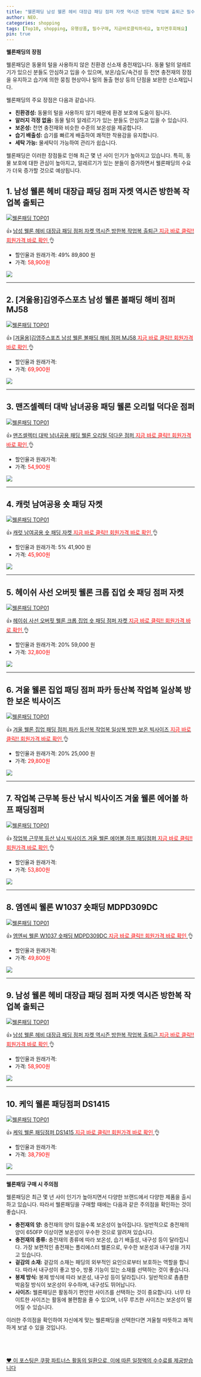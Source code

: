 ```yaml
---
title: "웰론패딩 남성 웰론 헤비 대장급 패딩 점퍼 자켓 역시즌 방한복 작업복 출퇴근 필수 필요 추천 제품 비교 최저 가격 비교 장점 구매 후기 구매평"
author: NEO.
categories: shopping
tags: [Top10, shopping, 유행상품, 필수구매, 지금바로클릭하세요, 놓치면후회해요]
pin: true
---
```

**웰론패딩의 장점**

웰론패딩은 동물의 털을 사용하지 않은 친환경 신소재 충전재입니다. 동물 털의 알레르기가 있으신 분들도 안심하고 입을 수 있으며, 보온/습도/속건성 등 천연 충전재의 장점을 유지하고 습기에 의한 뭉침 현상이나 털의 돌출 현상 등의 단점을 보완한 신소재입니다.

웰론패딩의 주요 장점은 다음과 같습니다.

* **친환경성:** 동물의 털을 사용하지 않기 때문에 환경 보호에 도움이 됩니다.
* **알러지 걱정 없음:** 동물 털의 알레르기가 있는 분들도 안심하고 입을 수 있습니다.
* **보온성:** 천연 충전재와 비슷한 수준의 보온성을 제공합니다.
* **습기 배출성:** 습기를 빠르게 배출하여 쾌적한 착용감을 유지합니다.
* **세탁 가능:** 물세탁이 가능하여 관리가 쉽습니다.

웰론패딩은 이러한 장점들로 인해 최근 몇 년 사이 인기가 높아지고 있습니다. 특히, 동물 보호에 대한 관심이 높아지고, 알레르기가 있는 분들이 증가하면서 웰론패딩의 수요가 더욱 증가할 것으로 예상됩니다.

   

## 1. 남성 웰론 헤비 대장급 패딩 점퍼 자켓 역시즌 방한복 작업복 출퇴근

[![웰론패딩 TOP01](https://thumbnail6.coupangcdn.com/thumbnails/remote/490x490ex/image/vendor_inventory/69d6/70760925d58fd38c72f6e633eff481c36fd1e6ab16a275ecc953ca19640d.jpg)](https://link.coupang.com/re/AFFSDP?lptag=AF3617701&subid=GithubCoopas&pageKey=7677781111&traceid=V0-153&itemId=20499223918&vendorItemId=87577492437)


👍 [남성 웰론 헤비 대장급 패딩 점퍼 자켓 역시즌 방한복 작업복 출퇴근 <font color=red> 지금 바로 클릭!! 회원가격 바로 확인 </font> ](https://link.coupang.com/re/AFFSDP?lptag=AF3617701&subid=GithubCoopas&pageKey=7677781111&traceid=V0-153&itemId=20499223918&vendorItemId=87577492437) 👌 


- 할인율과 원래가격: 49%  89,800   원
- 가격: <span style='color:red'>58,900원</span>

[![](/discount_price.png)](https://link.coupang.com/re/AFFSDP?lptag=AF3617701&subid=GithubCoopas&pageKey=7677781111&traceid=V0-153&itemId=20499223918&vendorItemId=87577492437)

---


   

## 2. [겨울용]김영주스포츠 남성 웰론 볼패딩 해비 점퍼 MJ58

[![웰론패딩 TOP01](https://thumbnail10.coupangcdn.com/thumbnails/remote/490x490ex/image/vendor_inventory/55e4/3b485737fce01fce336db3aa38ceb080bb294acda65c248c6a41ac3c6f0d.jpg)](https://link.coupang.com/re/AFFSDP?lptag=AF3617701&subid=GithubCoopas&pageKey=6887492144&traceid=V0-153&itemId=16524754016&vendorItemId=87187656785)


👍 [[겨울용]김영주스포츠 남성 웰론 볼패딩 해비 점퍼 MJ58 <font color=red> 지금 바로 클릭!! 회원가격 바로 확인 </font> ](https://link.coupang.com/re/AFFSDP?lptag=AF3617701&subid=GithubCoopas&pageKey=6887492144&traceid=V0-153&itemId=16524754016&vendorItemId=87187656785) 👌 


- 할인율과 원래가격: 
- 가격: <span style='color:red'>69,900원</span>

[![](/discount_price.png)](https://link.coupang.com/re/AFFSDP?lptag=AF3617701&subid=GithubCoopas&pageKey=6887492144&traceid=V0-153&itemId=16524754016&vendorItemId=87187656785)

---


   

## 3. 맨즈셀렉터 대박 남녀공용 패딩 웰론 오리털 덕다운 점퍼

[![웰론패딩 TOP01](https://thumbnail9.coupangcdn.com/thumbnails/remote/490x490ex/image/vendor_inventory/ed44/e6d3e072bb20ac977f7ad70f31e514952a37fdf96ea15086b247d189391d.jpg)](https://link.coupang.com/re/AFFSDP?lptag=AF3617701&subid=GithubCoopas&pageKey=7687286002&traceid=V0-153&itemId=20547409835&vendorItemId=87623782409)


👍 [맨즈셀렉터 대박 남녀공용 패딩 웰론 오리털 덕다운 점퍼 <font color=red> 지금 바로 클릭!! 회원가격 바로 확인 </font> ](https://link.coupang.com/re/AFFSDP?lptag=AF3617701&subid=GithubCoopas&pageKey=7687286002&traceid=V0-153&itemId=20547409835&vendorItemId=87623782409) 👌 


- 할인율과 원래가격: 
- 가격: <span style='color:red'>54,900원</span>

[![](/discount_price.png)](https://link.coupang.com/re/AFFSDP?lptag=AF3617701&subid=GithubCoopas&pageKey=7687286002&traceid=V0-153&itemId=20547409835&vendorItemId=87623782409)

---


   

## 4. 캐럿 남여공용 숏 패딩 자켓

[![웰론패딩 TOP01](https://thumbnail9.coupangcdn.com/thumbnails/remote/490x490ex/image/retail/images/1062657884406334-e0a017b7-314e-4b96-bf87-197b38bb687b.jpg)](https://link.coupang.com/re/AFFSDP?lptag=AF3617701&subid=GithubCoopas&pageKey=2111547192&traceid=V0-153&itemId=15155138132&vendorItemId=82376607453)


👍 [캐럿 남여공용 숏 패딩 자켓 <font color=red> 지금 바로 클릭!! 회원가격 바로 확인 </font> ](https://link.coupang.com/re/AFFSDP?lptag=AF3617701&subid=GithubCoopas&pageKey=2111547192&traceid=V0-153&itemId=15155138132&vendorItemId=82376607453) 👌 


- 할인율과 원래가격: 5%  41,900   원
- 가격: <span style='color:red'>45,900원</span>

[![](/discount_price.png)](https://link.coupang.com/re/AFFSDP?lptag=AF3617701&subid=GithubCoopas&pageKey=2111547192&traceid=V0-153&itemId=15155138132&vendorItemId=82376607453)

---


   

## 5. 헤이쉬 사선 오버핏 웰론 크롭 집업 숏 패딩 점퍼 자켓

[![웰론패딩 TOP01](https://thumbnail7.coupangcdn.com/thumbnails/remote/490x490ex/image/vendor_inventory/87a6/daec5d21b095bbb95bb9844c0d8439c3eefb63abb04979cacfd1422b3625.jpg)](https://link.coupang.com/re/AFFSDP?lptag=AF3617701&subid=GithubCoopas&pageKey=7656334849&traceid=V0-153&itemId=20385338717&vendorItemId=87858291300)


👍 [헤이쉬 사선 오버핏 웰론 크롭 집업 숏 패딩 점퍼 자켓 <font color=red> 지금 바로 클릭!! 회원가격 바로 확인 </font> ](https://link.coupang.com/re/AFFSDP?lptag=AF3617701&subid=GithubCoopas&pageKey=7656334849&traceid=V0-153&itemId=20385338717&vendorItemId=87858291300) 👌 


- 할인율과 원래가격: 20%  59,000   원
- 가격: <span style='color:red'>32,800원</span>

[![](/discount_price.png)](https://link.coupang.com/re/AFFSDP?lptag=AF3617701&subid=GithubCoopas&pageKey=7656334849&traceid=V0-153&itemId=20385338717&vendorItemId=87858291300)

---


   

## 6. 겨울 웰론 집업 패딩 점퍼 파카 등산복 작업복 일상복 방한 보온 빅사이즈

[![웰론패딩 TOP01](https://thumbnail10.coupangcdn.com/thumbnails/remote/490x490ex/image/vendor_inventory/f711/29c153e40ffeffed4fcf97dffc6211c44d2a9c2426e211ff9aef5b4c1586.jpg)](https://link.coupang.com/re/AFFSDP?lptag=AF3617701&subid=GithubCoopas&pageKey=6194172531&traceid=V0-153&itemId=12248715038&vendorItemId=83677801512)


👍 [겨울 웰론 집업 패딩 점퍼 파카 등산복 작업복 일상복 방한 보온 빅사이즈 <font color=red> 지금 바로 클릭!! 회원가격 바로 확인 </font> ](https://link.coupang.com/re/AFFSDP?lptag=AF3617701&subid=GithubCoopas&pageKey=6194172531&traceid=V0-153&itemId=12248715038&vendorItemId=83677801512) 👌 


- 할인율과 원래가격: 20%  25,000   원
- 가격: <span style='color:red'>29,800원</span>

[![](/discount_price.png)](https://link.coupang.com/re/AFFSDP?lptag=AF3617701&subid=GithubCoopas&pageKey=6194172531&traceid=V0-153&itemId=12248715038&vendorItemId=83677801512)

---


   

## 7. 작업복 근무복 등산 낚시 빅사이즈 겨울 웰론 에어볼 하프 패딩점퍼

[![웰론패딩 TOP01](https://thumbnail9.coupangcdn.com/thumbnails/remote/490x490ex/image/vendor_inventory/835a/d62ad0e7507d089dedeb983813ec30570f2ab45963a5798b9ac9eaaa4331.jpg)](https://link.coupang.com/re/AFFSDP?lptag=AF3617701&subid=GithubCoopas&pageKey=324123740&traceid=V0-153&itemId=1037799761&vendorItemId=87865584614)


👍 [작업복 근무복 등산 낚시 빅사이즈 겨울 웰론 에어볼 하프 패딩점퍼 <font color=red> 지금 바로 클릭!! 회원가격 바로 확인 </font> ](https://link.coupang.com/re/AFFSDP?lptag=AF3617701&subid=GithubCoopas&pageKey=324123740&traceid=V0-153&itemId=1037799761&vendorItemId=87865584614) 👌 


- 할인율과 원래가격: 
- 가격: <span style='color:red'>53,800원</span>

[![](/discount_price.png)](https://link.coupang.com/re/AFFSDP?lptag=AF3617701&subid=GithubCoopas&pageKey=324123740&traceid=V0-153&itemId=1037799761&vendorItemId=87865584614)

---


   

## 8. 엠엔씨 웰론 W1037 숏패딩 MDPD309DC

[![웰론패딩 TOP01](https://thumbnail7.coupangcdn.com/thumbnails/remote/490x490ex/image/vendor_inventory/images/2018/10/31/9/4/bb2111e8-b224-4990-a23e-9394c27170bf.jpg)](https://link.coupang.com/re/AFFSDP?lptag=AF3617701&subid=GithubCoopas&pageKey=150962022&traceid=V0-153&itemId=435890898&vendorItemId=4077023124)


👍 [엠엔씨 웰론 W1037 숏패딩 MDPD309DC <font color=red> 지금 바로 클릭!! 회원가격 바로 확인 </font> ](https://link.coupang.com/re/AFFSDP?lptag=AF3617701&subid=GithubCoopas&pageKey=150962022&traceid=V0-153&itemId=435890898&vendorItemId=4077023124) 👌 


- 할인율과 원래가격: 
- 가격: <span style='color:red'>49,800원</span>

[![](/discount_price.png)](https://link.coupang.com/re/AFFSDP?lptag=AF3617701&subid=GithubCoopas&pageKey=150962022&traceid=V0-153&itemId=435890898&vendorItemId=4077023124)

---


   

## 9. 남성 웰론 헤비 대장급 패딩 점퍼 자켓 역시즌 방한복 작업복 출퇴근

[![웰론패딩 TOP01](https://thumbnail8.coupangcdn.com/thumbnails/remote/490x490ex/image/vendor_inventory/2d8a/18f855a3dcc54d393c3a5eef7425740b2fe0eae2ba663818ffe61675e05a.jpg)](https://link.coupang.com/re/AFFSDP?lptag=AF3617701&subid=GithubCoopas&pageKey=7677781111&traceid=V0-153&itemId=20499223931&vendorItemId=87577492465)


👍 [남성 웰론 헤비 대장급 패딩 점퍼 자켓 역시즌 방한복 작업복 출퇴근 <font color=red> 지금 바로 클릭!! 회원가격 바로 확인 </font> ](https://link.coupang.com/re/AFFSDP?lptag=AF3617701&subid=GithubCoopas&pageKey=7677781111&traceid=V0-153&itemId=20499223931&vendorItemId=87577492465) 👌 


- 할인율과 원래가격: 
- 가격: <span style='color:red'>58,900원</span>

[![](/discount_price.png)](https://link.coupang.com/re/AFFSDP?lptag=AF3617701&subid=GithubCoopas&pageKey=7677781111&traceid=V0-153&itemId=20499223931&vendorItemId=87577492465)

---


   

## 10. 케익 웰론 패딩점퍼 DS1415

[![웰론패딩 TOP01](https://thumbnail6.coupangcdn.com/thumbnails/remote/490x490ex/image/vendor_inventory/4e42/0dfbf7036fb49d53d9d1f65e365c10fca767d18a9f67473112938622b01a.jpg)](https://link.coupang.com/re/AFFSDP?lptag=AF3617701&subid=GithubCoopas&pageKey=6872544365&traceid=V0-153&itemId=16445744122&vendorItemId=83636447141)


👍 [케익 웰론 패딩점퍼 DS1415 <font color=red> 지금 바로 클릭!! 회원가격 바로 확인 </font> ](https://link.coupang.com/re/AFFSDP?lptag=AF3617701&subid=GithubCoopas&pageKey=6872544365&traceid=V0-153&itemId=16445744122&vendorItemId=83636447141) 👌 


- 할인율과 원래가격: 
- 가격: <span style='color:red'>38,790원</span>

[![](/discount_price.png)](https://link.coupang.com/re/AFFSDP?lptag=AF3617701&subid=GithubCoopas&pageKey=6872544365&traceid=V0-153&itemId=16445744122&vendorItemId=83636447141)

---
**웰론패딩 구매 시 주의점**

웰론패딩은 최근 몇 년 사이 인기가 높아지면서 다양한 브랜드에서 다양한 제품을 출시하고 있습니다. 따라서 웰론패딩을 구매할 때에는 다음과 같은 주의점을 확인하는 것이 좋습니다.

* **충전재의 양:** 충전재의 양이 많을수록 보온성이 높아집니다. 일반적으로 충전재의 양이 650FP 이상이면 보온성이 우수한 것으로 알려져 있습니다.
* **충전재의 종류:** 충전재의 종류에 따라 보온성, 습기 배출성, 내구성 등이 달라집니다. 가장 보편적인 충전재는 폴리에스터 웰론으로, 우수한 보온성과 내구성을 가지고 있습니다.
* **겉감의 소재:** 겉감의 소재는 패딩의 외부적인 요인으로부터 보호하는 역할을 합니다. 따라서 내구성이 좋고 방수, 방풍 기능이 있는 소재를 선택하는 것이 좋습니다.
* **봉제 방식:** 봉제 방식에 따라 보온성, 내구성 등이 달라집니다. 일반적으로 촘촘한 박음질 방식이 보온성이 우수하며, 내구성도 뛰어납니다.
* **사이즈:** 웰론패딩은 활동하기 편안한 사이즈를 선택하는 것이 중요합니다. 너무 타이트한 사이즈는 활동에 불편함을 줄 수 있으며, 너무 루즈한 사이즈는 보온성이 떨어질 수 있습니다.

이러한 주의점을 확인하여 자신에게 맞는 웰론패딩을 선택한다면 겨울철 따뜻하고 쾌적하게 보낼 수 있을 것입니다.<br><br><br><br><br> [ ❤  이 포스팅은 쿠팡 파트너스 활동의 일환으로, 이에 따른 일정액의 수수료를 제공받습니다](https://link.coupang.com/a/bcEFyh)